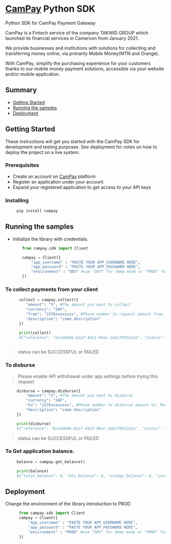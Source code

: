 # [CamPay](https://www.campay.net/) Python SDK

Python SDK for CamPay Payment Gateway

CamPay is a Fintech service of the company TAKWID
GROUP which launched its financial services in Cameroon
from January 2021.

We provide businesses and institutions with solutions for
collecting and transferring money online, via primarily
Mobile Money(MTN and Orange).

With CamPay, simplify the purchasing experience for
your customers thanks to our mobile money
payment solutions, accessible via your website
and/or mobile application.


## Summary

  - [Getting Started](#getting-started)
  - [Running the samples](#running-the-samples)
  - [Deployment](#deployment)

## Getting Started

These instructions will get you started with the CamPay SDK for development and testing purposes. See deployment
for notes on how to deploy the project on a live system.

### Prerequisites

 - Create an account on [CamPay](https://www.campay.net/) platform
 - Register an application under your account.
 - Expand your registered application to get access to your API keys

### Installing

   ```python
        pip install campay
   ```

## Running the samples

  - Initialize the library with credentials. 
    ```python
        from campay.sdk import Client

        campay = Client({
            "app_username" : "PASTE YOUR APP_USERNAME HERE",
            "app_password" : "PASTE YOUR APP_PASSWORD HERE",
            "environment" : "DEV" #use "DEV" for demo mode or "PROD" for live mode
        })
    ```

### To collect payments from your client 

   ```python
         collect = campay.collect({
            "amount": "5", #The amount you want to collect
            "currency": "XAF",
            "from": "2376xxxxxxxx", #Phone number to request amount from. Must include country code
            "description": "some description"
         })

         print(collect)
         #{"reference": "bcedde9b-62a7-4421-96ac-2e6179552a1a", "status": "SUCCESSFUL", "amount": 5, "currency": "XAF", "operator": "MTN", "code": "CP201027T00005", "operator_reference":  "1880106956" }
         
   ```
   > status can be SUCCESSFUL or FAILED

### To disburse
   > Please enable API withdrawal under app settings before trying this request
   
   ```python
        disburse = campay.disburse({
            "amount": "5", #The amount you want to disburse
            "currency": "XAF",
            "to": "2376xxxxxxxx", #Phone number to disburse amount to. Must include country code
            "description": "some description"
        })

        print(disburse)
        #{"reference": "bcedde9b-62a7-4421-96ac-2e6179552a1a", "status": "SUCCESSFUL", "amount": 5, "currency": "XAF", "operator": "MTN", "code": "CP201027T00005", "operator_reference":  "1880106956" }

   ```
   > status can be SUCCESSFUL or FAILED

### To Get application balance.

   ```python
        balance = campay.get_balance()

        print(balance)
        #{"total_balance": 0, "mtn_balance": 0, "orange_balance": 0, "currency": "XAF"}
   ```


## Deployment

Change the environment of the library introduction to PROD

  ```python
        from campay.sdk import Client
        campay = Client({
            "app_username" : "PASTE YOUR APP_USERNAME HERE",
            "app_password" : "PASTE YOUR APP_PASSWORD HERE",
            "environment" : "PROD" #use "DEV" for demo mode or "PROD" for live mode
        })
  ```